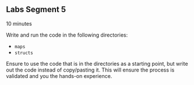 ## Labs Segment 5

10 minutes

Write and run the code in the following directories:
- `maps`
- `structs`

Ensure to use the code that is in the directories as a starting point, but write out the code instead of copy/pasting it. This will ensure the process is validated and you the hands-on experience.